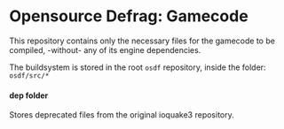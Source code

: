 # Opensource Defrag: Gamecode
This repository contains only the necessary files for the gamecode to be compiled, -without- any of its engine dependencies.  

The buildsystem is stored in the root `osdf` repository, inside the folder: `osdf/src/*`

#### dep folder
Stores deprecated files from the original ioquake3 repository.
